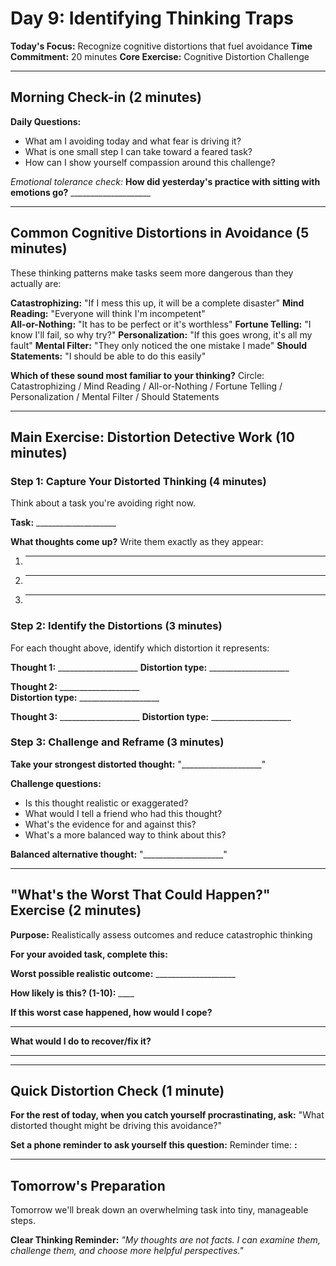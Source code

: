 # Day 9: Identifying Thinking Traps

**Today's Focus:** Recognize cognitive distortions that fuel avoidance
**Time Commitment:** 20 minutes
**Core Exercise:** Cognitive Distortion Challenge

---

## Morning Check-in (2 minutes)

**Daily Questions:**
- What am I avoiding today and what fear is driving it?
- What is one small step I can take toward a feared task?
- How can I show yourself compassion around this challenge?

*Emotional tolerance check:*
**How did yesterday's practice with sitting with emotions go?** ____________________

---

## Common Cognitive Distortions in Avoidance (5 minutes)

These thinking patterns make tasks seem more dangerous than they actually are:

**Catastrophizing:** "If I mess this up, it will be a complete disaster"
**Mind Reading:** "Everyone will think I'm incompetent"  
**All-or-Nothing:** "It has to be perfect or it's worthless"
**Fortune Telling:** "I know I'll fail, so why try?"
**Personalization:** "If this goes wrong, it's all my fault"
**Mental Filter:** "They only noticed the one mistake I made"
**Should Statements:** "I should be able to do this easily"

**Which of these sound most familiar to your thinking?**
Circle: Catastrophizing / Mind Reading / All-or-Nothing / Fortune Telling / Personalization / Mental Filter / Should Statements

---

## Main Exercise: Distortion Detective Work (10 minutes)

### Step 1: Capture Your Distorted Thinking (4 minutes)

Think about a task you're avoiding right now.

**Task:** ____________________

**What thoughts come up?** Write them exactly as they appear:
1. ____________________
2. ____________________
3. ____________________

### Step 2: Identify the Distortions (3 minutes)

For each thought above, identify which distortion it represents:

**Thought 1:** ____________________
**Distortion type:** ____________________

**Thought 2:** ____________________  
**Distortion type:** ____________________

**Thought 3:** ____________________
**Distortion type:** ____________________

### Step 3: Challenge and Reframe (3 minutes)

**Take your strongest distorted thought:** "____________________"

**Challenge questions:**
- Is this thought realistic or exaggerated?
- What would I tell a friend who had this thought?
- What's the evidence for and against this?
- What's a more balanced way to think about this?

**Balanced alternative thought:**
"____________________"

---

## "What's the Worst That Could Happen?" Exercise (2 minutes)

**Purpose:** Realistically assess outcomes and reduce catastrophic thinking

**For your avoided task, complete this:**

**Worst possible realistic outcome:** ____________________

**How likely is this? (1-10):** ____

**If this worst case happened, how would I cope?**
____________________

**What would I do to recover/fix it?**
____________________

---

## Quick Distortion Check (1 minute)

**For the rest of today, when you catch yourself procrastinating, ask:**
"What distorted thought might be driving this avoidance?"

**Set a phone reminder to ask yourself this question:**
Reminder time: ____:____

---

## Tomorrow's Preparation
Tomorrow we'll break down an overwhelming task into tiny, manageable steps.

**Clear Thinking Reminder:**
*"My thoughts are not facts. I can examine them, challenge them, and choose more helpful perspectives."*